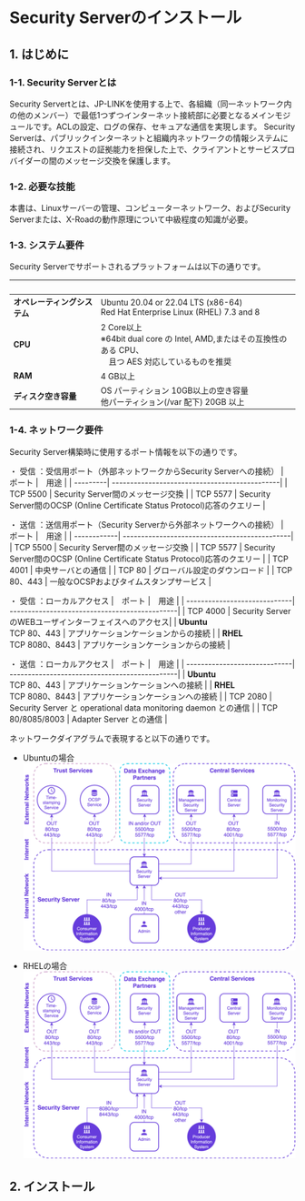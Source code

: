 # Security Serverのインストール

## 1. はじめに

### 1-1. Security Serverとは

Security Servertとは、JP-LINKを使用する上で、各組織（同一ネットワーク内の他のメンバー）で最低1つずつインターネット接続部に必要となるメインモジュールです。ACLの設定、ログの保存、セキュアな通信を実現します。 Security Serverは、パブリックインターネットと組織内ネットワークの情報システムに接続され、リクエストの証拠能力を担保した上で、クライアントとサービスプロバイダーの間のメッセージ交換を保護します。

### 1-2. 必要な技能

本書は、Linuxサーバーの管理、コンピューターネットワーク、およびSecurity Serverまたは、X-Roadの動作原理について中級程度の知識が必要。

### 1-3. システム要件

Security Serverでサポートされるプラットフォームは以下の通りです。

|　 |　 |
| --------------------------- | ----------------------------------------------|
| __オペレーティングシステム__ | Ubuntu 20.04 or 22.04 LTS (x86-64)<br>Red Hat  Enterprise Linux (RHEL) 7.3 and 8 |
| __CPU__                     | 2 Core以上<br>※64bit dual core の Intel, AMD,またはその互換性のある CPU、<br>　且つ AES 対応しているものを推奨 |
| __RAM__                     | 4 GB以上 |
| __ディスク空き容量__        | OS パーティション 10GB以上の空き容量<br>他パーティション(/var 配下) 20GB 以上 |

### 1-4. ネットワーク要件

Security Server構築時に使用するポート情報を以下の通りです。

・ 受信 ：受信用ポート（外部ネットワークからSecurity Serverへの接続）
|　ポート  |　用途 |
| ---------| ----------------------------------------------|
| TCP 5500 | Security Server間のメッセージ交換               |
| TCP 5577 | Security Server間のOCSP (Online Certificate Status Protocol)応答のクエリー |

・ 送信 ：送信用ポート（Security Serverから外部ネットワークへの接続）
|　ポート  |　用途 |
| ------------| ----------------------------------------------|
| TCP 5500    | Security Server間のメッセージ交換               |
| TCP 5577    | Security Server間のOCSP (Online Certificate Status Protocol)応答のクエリー |
| TCP 4001    | 中央サーバとの通信               |
| TCP 80      | グローバル設定のダウンロード               |
| TCP 80、443 | 一般なOCSPおよびタイムスタンプサービス               |

・ 受信 ：ローカルアクセス
|　ポート  |　用途 |
| -----------------------------| ----------------------------------------------|
| TCP 4000                     | Security ServerのWEBユーザインターフェイスへのアクセス|
| __Ubuntu__ <br/>TCP 80、443  | アプリケーションケーションからの接続 |
| __RHEL__ <br/>TCP 8080、8443  | アプリケーションケーションからの接続 |

・ 送信 ：ローカルアクセス
|　ポート  |　用途 |
| -----------------------------| ----------------------------------------------|
| __Ubuntu__ <br/>TCP 80、443  | アプリケーションケーションへの接続 |
| __RHEL__ <br/>TCP 8080、8443  | アプリケーションケーションへの接続 |
| TCP 2080                     | Security Server と operational data monitoring daemon との通信 |
| TCP 80/8085/8003              | Adapter Server との通信 |

ネットワークダイアグラムで表現すると以下の通りです。
- Ubuntuの場合
![Alt text](git%E3%81%8B%E3%82%89%E3%81%AE%E5%8F%96%E5%BE%97%E7%B4%A0%E6%9D%90/ig-ss_network_diagram_Ubuntu.png)

- RHELの場合
![Alt text](git%E3%81%8B%E3%82%89%E3%81%AE%E5%8F%96%E5%BE%97%E7%B4%A0%E6%9D%90/ig-ss_network_diagram_RHEL.png)

## 2. インストール

###